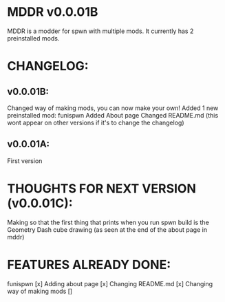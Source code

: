 # MDDR v0.0.01B

MDDR is a modder for spwn with multiple mods.
It currently has 2 preinstalled mods.

# CHANGELOG:

## v0.0.01B:
Changed way of making mods, you can now make your own!
Added 1 new preinstalled mod:
funispwn
Added About page
Changed README.md (this wont appear on other versions if it's to change the changelog)
## v0.0.01A:
First version

# THOUGHTS FOR NEXT VERSION (v0.0.01C):
Making so that the first thing that prints when you run spwn build is the Geometry Dash cube drawing (as seen at the end of the about page in mddr)

# FEATURES ALREADY DONE:
funispwn [x]
Adding about page [x]
Changing README.md [x]
Changing way of making mods []